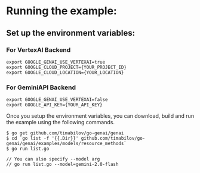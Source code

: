 # Running the example:

## Set up the environment variables:

### For VertexAI Backend

```
export GOOGLE_GENAI_USE_VERTEXAI=true
export GOOGLE_CLOUD_PROJECT={YOUR_PROJECT_ID}
export GOOGLE_CLOUD_LOCATION={YOUR_LOCATION}
```

### For GeminiAPI Backend
```
export GOOGLE_GENAI_USE_VERTEXAI=false
export GOOGLE_API_KEY={YOUR_API_KEY}
```

Once you setup the environment variables, you can download, build and run the
example using the following commands.

```
$ go get github.com/timabilov/go-genai/genai
$ cd `go list -f '{{.Dir}}' github.com/timabilov/go-genai/genai/examples/models/resource_methods`
$ go run list.go

// You can also specify --model arg
// go run list.go --model=gemini-2.0-flash
```
